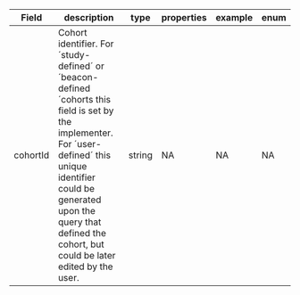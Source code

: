 |Field | description | type | properties | example | enum|
| ---| ---| ---| ---| ---| --- |
| cohortId | Cohort identifier. For ´study-defined´ or ´beacon-defined´cohorts this field is set by the implementer. For ´user-defined´ this unique identifier could be generated upon the query that defined the cohort, but could be later edited by the user. | string | NA | NA | NA|
